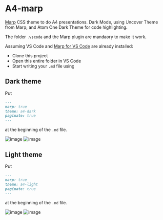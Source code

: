 # A4-marp

[Marp](https://marp.app/) CSS theme to do A4 presentations. Dark Mode, using Uncover Theme from Marp, and Atom One Dark Theme for code highlighting. 

The folder `.vscode` and the Marp plugin are mandaory to make it work.

Assuming VS Code and [Marp for VS Code](https://github.com/marp-team/marp-vscode) are already installed:

- Clone this project
- Open this entire folder in VS Code
- Start writing your `.md` file using 

## Dark theme

Put

```markdown
---
marp: true
theme: a4-dark
paginate: true
---
```

at the beginning of the `.md` file.

![image](https://user-images.githubusercontent.com/44167150/112986262-9013bd00-9161-11eb-9b3b-67be80e6e774.png)
![image](https://user-images.githubusercontent.com/44167150/112986440-c94c2d00-9161-11eb-9e81-2db88df794f2.png)



## Light theme

Put

```markdown
---
marp: true
theme: a4-light
paginate: true
---
```

at the beginning of the `.md` file.

![image](https://user-images.githubusercontent.com/44167150/112986120-65296900-9161-11eb-94ac-098876508ecc.png)
![image](https://user-images.githubusercontent.com/44167150/112986598-f8fb3500-9161-11eb-8738-13cfe5584f1f.png)
